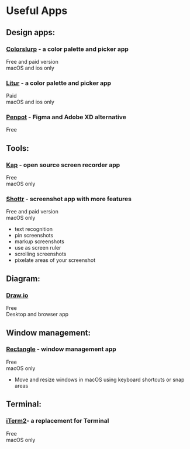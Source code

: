 # Useful Apps

## Design apps:   

### [Colorslurp](https://colorslurp.com/) - a color palette and picker app
Free and paid version  
macOS and ios only

### [Litur](https://litur.app/) - a color palette and picker app
Paid   
macOS and ios only

### [Penpot](https://penpot.app/) - Figma and Adobe XD alternative
Free   


## Tools:

### [Kap](https://getkap.co/) - open source screen recorder app 
Free   
macOS only   

### [Shottr](https://shottr.cc/) - screenshot app with more features 
Free and paid version  
macOS only
- text recognition
- pin screenshots
- markup screenshots
- use as screen ruler
- scrolling screenshots
- pixelate areas of your screenshot

## Diagram:
### [Draw.io](https://www.drawio.com/)
Free  
Desktop and browser app 


## Window management:

### [Rectangle](https://rectangleapp.com/) - window management app
Free  
macOS only
- Move and resize windows in macOS using keyboard shortcuts or snap areas


## Terminal:   

### [iTerm2](https://iterm2.com/)- a replacement for Terminal
Free   
macOS only